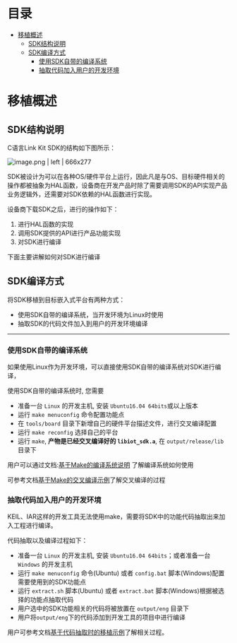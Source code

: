 # <a name="目录">目录</a>
+ [移植概述](#移植概述)
    * [SDK结构说明](#SDK结构说明)
    * [SDK编译方式](#SDK编译方式)
        - [使用SDK自带的编译系统](#使用SDK自带的编译系统)
        - [抽取代码加入用户的开发环境](#抽取代码加入用户的开发环境)

# <a name="移植概述">移植概述</a>

## <a name="SDK结构说明">SDK结构说明</a>

C语言Link Kit SDK的结构如下图所示：

![image.png | left | 666x277](https://cdn.nlark.com/lark/0/2018/png/56016/1539694654162-e50f9a51-6e74-4248-9df4-ed898cd02bcb.png "")

SDK被设计为可以在各种OS/硬件平台上运行，因此凡是与OS、目标硬件相关的操作都被抽象为HAL函数，设备商在开发产品时除了需要调用SDK的API实现产品业务逻辑外，还需要对SDK依赖的HAL函数进行实现。

设备商下载SDK之后，进行的操作如下：<br>
1. 进行HAL函数的实现<br>
2. 调用SDK提供的API进行产品功能实现<br>
3. 对SDK进行编译<br>

下面主要讲解如何对SDK进行编译

## <a name="SDK编译方式">SDK编译方式</a>

将SDK移植到目标嵌入式平台有两种方式：
* 使用SDK自带的编译系统，当开发环境为Linux时使用
* 抽取SDK的代码文件加入到用户的开发环境编译

---

### <a name="使用SDK自带的编译系统">使用SDK自带的编译系统</a>

如果使用Linux作为开发环境，可以直接使用SDK自带的编译系统对SDK进行编译，

使用SDK自带的编译系统时, 您需要
* 准备一台 `Linux` 的开发主机, 安装 `Ubuntu16.04 64bits`或以上版本<br>
* 运行 `make menuconfig` 命令配置功能点<br>
* 在 `tools/board` 目录下新增自己的硬件平台描述文件，进行交叉编译配置<br>
* 运行 `make reconfig` 选择自己的平台<br>
* 运行 `make`, <strong>产物是已经交叉编译好的 </strong><strong><code>libiot_sdk.a</code></strong>, 在 `output/release/lib` 目录下

用户可以通过文档:[基于Make的编译系统说明](http://code.aliyun.com/edward.yangx/public-docs/wikis/user-guide/linkkit/Port_Guide/Make_Usage) 了解编译系统如何使用

可参考文档[基于Make的交叉编译示例](http://code.aliyun.com/edward.yangx/public-docs/wikis/user-guide/linkkit/Port_Guide/Build_Example)了解交叉编译的过程

### <a name="抽取代码加入用户的开发环境">抽取代码加入用户的开发环境</a>

KEIL、IAR这样的开发工具无法使用make，需要将SDK中的功能代码抽取出来加入工程进行编译。

代码抽取以及编译过程如下：
* 准备一台 `Linux` 的开发主机, 安装 `Ubuntu16.04 64bits`；或者准备一台 `Windows` 的开发主机<br>
* 运行 `make menuconfig` 命令(Ubuntu) 或者 `config.bat` 脚本(Windows)配置需要使用到的SDK功能点<br>
* 运行 `extract.sh` 脚本(Ubuntu) 或者 `extract.bat` 脚本(Windows)根据被选择的功能点抽取代码<br>
* 用户选中的SDK功能相关的代码将被放置在 `output/eng` 目录下<br>
* 用户将`output/eng`下的代码添加到开发工具的项目中进行编译<br>

用户可参考文档[基于代码抽取时的移植示例](http://code.aliyun.com/edward.yangx/public-docs/wikis/user-guide/linkkit/Port_Guide/Extract_Example)了解相关过程。

